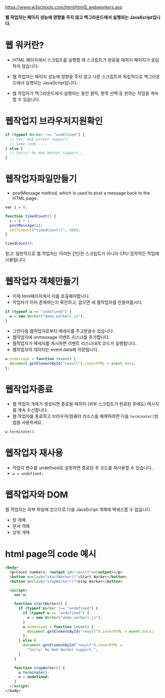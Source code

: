 https://www.w3schools.com/html/html5_webworkers.asp

**웹 작업자는 페이지 성능에 영향을 주지 않고 백그라운드에서 실행되는 JavaScript입니다.**

# 웹 워커란?

- HTML 페이지에서 스크립트를 실행할 때 스크립트가 완료될 때까지 페이지가 응답하지 않습니다.

- 웹 작업자는 페이지 성능에 영향을 주지 않고 다른 스크립트와 독립적으로 백그라운드에서 실행되는 JavaScript입니다.
- 웹 작업자가 백그라운드에서 실행되는 동안 클릭, 항목 선택 등 원하는 작업을 계속할 수 있습니다.

# 웹작업지 브라우저지원확인

```js
if (typeof Worker !== "undefined") {
  // Yes! Web worker support!
  // Some code.....
} else {
  // Sorry! No Web Worker support..
}
```

# 웹작업자파일만들기

- postMessage method, which is used to post a message back to the HTML page.

```js
var i = 0;

function timedCount() {
  i = i + 1;
  postMessage(i);
  setTimeout("timedCount()", 500);
}

timedCount();
```

참고: 일반적으로 웹 작업자는 이러한 간단한 스크립트가 아니라 CPU 집약적인 작업에 사용됩니다.

# 웹작업자 객체만들기

- 이제 html페이지에서 이를 호출해야합니다.
- 작업자가 이미 존재하는지 확인하고, 없으면 새 웹작업자를 만들어봅시다.

```js
if (typeof w == "undefined") {
  w = new Worker("demo_workers.js");
}
```

- 그런다음 웹작업자로부터 메세지를 주고받을수 있습니다 .
- 웹작업자에 onmessage 이벤트 리스너를 추가합니다.
- 웹작업자가 메세지를 게시하면 이벤트 리스너내의 코드가 실행됩니다.
- 웹작업자의 데이터는 event.data에 저장됩니다.

```js
w.onmessage = function (event) {
  document.getElementById("result").innerHTML = event.data;
};
```

# 웹작업자종료

- 웹 작업자 개체가 생성되면 종료될 때까지 (외부 스크립트가 완료된 후에도) 메시지를 계속 수신합니다.
- 웹 작업자를 종료하고 브라우저/컴퓨터 리소스를 해제하려면 다음 `terminate()`방법을 사용하세요 .

```js
w.terminate();
```

# 웹작업자 재사용

- 작업자 변수를 undefined로 설정하면 종료된 후 코드를 재사용할 수 있습니다.
- `w = undefined;`

# 웹작업자와 DOM

웹 작업자는 외부 파일에 있으므로 다음 JavaScript 개체에 액세스할 수 없습니다.

- 창 개체
- 문서 객체
- 상위 개체

# html page의 code 예시

```html
<body>
  <p>Count numbers: <output id="result"></output></p>
  <button onclick="startWorker()">Start Worker</button>
  <button onclick="stopWorker()">Stop Worker</button>

  <script>
    var w;

    function startWorker() {
      if (typeof Worker !== "undefined") {
        if (typeof w == "undefined") {
          w = new Worker("demo_workers.js");
        }
        w.onmessage = function (event) {
          document.getElementById("result").innerHTML = event.data;
        };
      } else {
        document.getElementById("result").innerHTML =
          "Sorry! No Web Worker support.";
      }
    }

    function stopWorker() {
      w.terminate();
      w = undefined;
    }
  </script>
</body>
```
